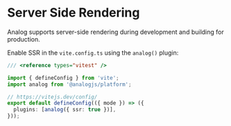# Server Side Rendering

Analog supports server-side rendering during development and building for production.

Enable SSR in the `vite.config.ts` using the `analog()` plugin:

```ts
/// <reference types="vitest" />

import { defineConfig } from 'vite';
import analog from '@analogjs/platform';

// https://vitejs.dev/config/
export default defineConfig(({ mode }) => ({
  plugins: [analog({ ssr: true })],
}));
```
